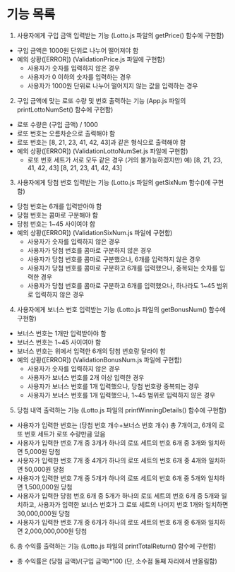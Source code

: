 # 기능 목록

1. 사용자에게 구입 금액 입력받는 기능 (Lotto.js 파알의 getPrice() 함수에 구현함)
- 구입 금액은 1000원 단위로 나누어 떨어져야 함
- 예외 상황([ERROR]) (ValidationPrice.js 파일에 구현함)
  - 사용자가 숫자를 입력하지 않은 경우
  - 사용자가 0 이하의 숫자를 입력하는 경우
  - 사용자가 1000원 단위로 나누어 떨어지지 않는 값을 입력하는 경우

2. 구입 금액에 맞는 로또 수량 및 번호 출력하는 기능 (App.js 파일의 printLottoNumSet() 함수에 구현함)
- 로또 수량은 (구입 금액) / 1000
- 로또 번호는 오름차순으로 출력해야 함
- 로또 번호는 [8, 21, 23, 41, 42, 43]과 같은 형식으로 출력해야 함
- 예외 상황([ERROR]) (ValidationLottoNumSet.js 파일에 구현함)
  - 로또 번호 세트가 서로 모두 같은 경우 (거의 불가능하겠지만)
    예) [8, 21, 23, 41, 42, 43]
        [8, 21, 23, 41, 42, 43]

3. 사용자에게 당첨 번호 입력받는 기능 (Lotto.js 파일의 getSixNum 함수()에 구현함)
- 당첨 번호는 6개를 입력받아야 함
- 당첨 번호는 콤마로 구분해야 함
- 당첨 번호는 1~45 사이여야 함
- 예외 상황([ERROR]) (ValidationSixNum.js 파일에 구현함)
  - 사용자가 숫자를 입력하지 않은 경우
  - 사용자가 당첨 번호를 콤마로 구분하지 않은 경우
  - 사용자가 당첨 번호를 콤마로 구분했으나, 6개를 입력하지 않은 경우
  - 사용자가 당첨 번호를 콤마로 구분하고 6개를 입력했으나, 중복되는 숫자를 입력한 경우
  - 사용자가 당첨 번호를 콤마로 구분하고 6개를 입력했으나, 하나라도 1~45 범위로 입력하지 않은 경우

4. 사용자에게 보너스 번호 입력받는 기능 (Lotto.js 파일의 getBonusNum() 함수에 구현함)
- 보너스 번호는 1개만 입력받아야 함
- 보너스 번호는 1~45 사이여야 함
- 보너스 번호는 위에서 입력한 6개의 당첨 번호랑 달라야 함
- 예외 상황([ERROR]) (ValidationBonusNum.js 파일에 구현함)
  - 사용자가 숫자를 입력하지 않은 경우
  - 사용자가 보너스 번호를 2개 이상 입력한 경우
  - 사용자가 보너스 번호를 1개 입력했으나, 당첨 번호랑 중복되는 경우
  - 사용자가 보너스 번호를 1개 입력했으나, 1~45 범위로 입력하지 않은 경우

5. 당첨 내역 출력하는 기능 (Lotto.js 파일의 printWinningDetails() 함수에 구현함)
- 사용자가 입력한 번호는 (당첨 번호 개수+보너스 번호 개수) 총 7개이고, 6개의 로또 번호 세트가 로또 수량만큼 있음
- 사용자가 입력한 번호 7개 중 3개가 하나의 로또 세트의 번호 6개 중 3개와 일치하면 5,000원 당첨
- 사용자가 입력한 번호 7개 중 4개가 하나의 로또 세트의 번호 6개 중 4개와 일치하면 50,000원 당첨
- 사용자가 입력한 번호 7개 중 5개가 하나의 로또 세트의 번호 6개 중 5개와 일치하면 1,500,000원 당첨
- 사용자가 입력한 당첨 번호 6개 중 5개가 하나의 로또 세트의 번호 6개 중 5개와 일치하고, 사용자가 입력한 보너스 번호가 그 로또 세트의 나머지 번호 1개와 일치하면 30,000,000원 당첨
- 사용자가 입력한 번호 7개 중 6개가 하나의 로또 세트의 번호 6개 중 6개와 일치하면 2,000,000,000원 당첨

6. 총 수익률 출력하는 기능 (Lotto.js 파일의 printTotalReturn() 함수에 구현함)
- 총 수익률은 (당첨 금액)/(구입 금액)*100 (단, 소수점 둘째 자리에서 반올림함)